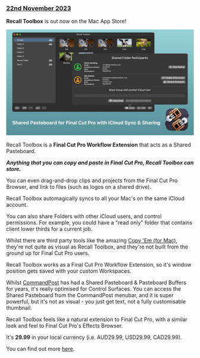 ### [22nd November 2023](/news/20231122)

**Recall Toolbox** is out now on the Mac App Store!

![](/static/recall-toolbox-banner.jpg)

Recall Toolbox is a **Final Cut Pro Workflow Extension** that acts as a Shared Pasteboard.

_**Anything that you can copy and paste in Final Cut Pro, Recall Toolbox can store.**_

You can even drag-and-drop clips and projects from the Final Cut Pro Browser, and link to files (such as logos on a shared drive).

Recall Toolbox automagically syncs to all your Mac's on the same iCloud account.

You can also share Folders with other iCloud users, and control permissions. For example, you could have a "read only" folder that contains client lower thirds for a current job.

Whilst there are third party tools like the amazing [Copy 'Em ​(for Mac)](https://apprywhere.com/ce-mac.html), they're not quite as visual as Recall Toolbox, and they're not built from the ground up for Final Cut Pro users.

Recall Toolbox works as a Final Cut Pro Workflow Extension, so it's window position gets saved with your custom Workspaces.

Whilst [CommandPost](https://commandpost.io) has had a Shared Pasteboard & Pasteboard Buffers for years, it's really optimised for Control Surfaces. You can access the Shared Pasteboard from the CommandPost menubar, and it is super powerful, but it's not as visual - you just get text, not a fully customisable thumbnail.

Recall Toolbox feels like a natural extension to Final Cut Pro, with a similar look and feel to Final Cut Pro's Effects Browser.

It's **29.99** in your local currency (i.e. AUD29.99, USD29.99, CAD29.99).

You can find out more [here](https://recalltoolbox.fcp.cafe).